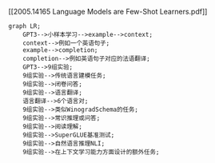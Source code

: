 [[2005.14165 Language Models are Few-Shot Learners.pdf]]
```mermaid
graph LR;
	GPT3-->小样本学习-->example-->context;
	context-->例如一个英语句子;
	example-->completion;
	completion-->例如英语句子对应的法语翻译;
	GPT3-->9组实验;
	9组实验-->传统语言建模任务;
	9组实验-->闭卷问答;
	9组实验-->语言翻译;
	语言翻译-->6个语言对;
	9组实验-->类似WinogradSchema的任务;
	9组实验-->常识推理或问答;
	9组实验-->阅读理解;
	9组实验-->SuperGLUE基准测试;
	9组实验-->自然语言推理NLI;
	9组实验-->在上下文学习能力方面设计的额外任务;
```